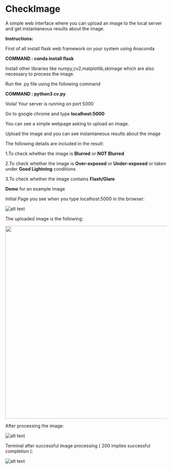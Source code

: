 # CheckImage
A simple web interface where you can upload an image to the local server and get instantaneous results about the image.

**Instructions:**

First of all install flask web framework on your system using Anaconda


**COMMAND : conda install flask**

Install other libraries like numpy,cv2,matplotlib,skimage which are also necessary to process the image.

Run the .py file using the following command

**COMMAND : python3 cv.py**

Voila! Your server is running on port 5000

Go to google chrome and type **localhost:5000**

You can see a simple webpage asking to upload an image.

Upload the image and you can see instantaneous results about the image 

The following details are included in the result:


1.To check whether the image is **Blurred** or **NOT Blurred**


2.To check whether the image is **Over-exposed** or **Under-exposed** or taken under **Good Lightning** conditions


3.To check whether the image contains **Flash/Glare**

**Demo** for an example image 

Initial Page you see when you type localhost:5000 in the browser:

![alt text](https://user-images.githubusercontent.com/17835484/32687034-b47ea5d0-c6d8-11e7-8e8a-abc646922d26.jpg)

The uploaded image is the following:

<img src="https://user-images.githubusercontent.com/17835484/32687057-783137fe-c6d9-11e7-99ac-373ee80ee1f1.jpg" width="994" height="600">

After processing the image:

![alt text](https://user-images.githubusercontent.com/17835484/32687036-b6d826d0-c6d8-11e7-9b9e-8607e690c497.jpg)

Terminal after successful image processing ( 200 implies successful completion ):

![alt text](https://user-images.githubusercontent.com/17835484/32687239-2b4bea10-c6de-11e7-8432-4d0d789dfb51.png)


